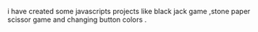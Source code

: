 
i have created some javascripts projects like black jack game ,stone paper scissor game and changing button colors .
